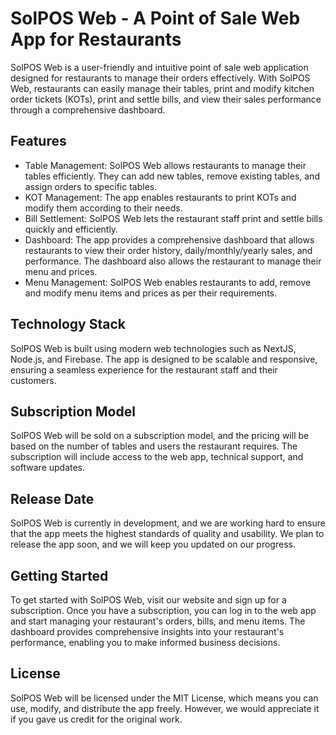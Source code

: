 # SolPOS Web - A Point of Sale Web App for Restaurants

SolPOS Web is a user-friendly and intuitive point of sale web application designed for restaurants to manage their orders effectively. With SolPOS Web, restaurants can easily manage their tables, print and modify kitchen order tickets (KOTs), print and settle bills, and view their sales performance through a comprehensive dashboard.
## Features

- Table Management: SolPOS Web allows restaurants to manage their tables efficiently. They can add new tables, remove existing tables, and assign orders to specific tables.
- KOT Management: The app enables restaurants to print KOTs and modify them according to their needs.
- Bill Settlement: SolPOS Web lets the restaurant staff print and settle bills quickly and efficiently.
- Dashboard: The app provides a comprehensive dashboard that allows restaurants to view their order history, daily/monthly/yearly sales, and performance. The dashboard also allows the restaurant to manage their menu and prices.
- Menu Management: SolPOS Web enables restaurants to add, remove and modify menu items and prices as per their requirements.

## Technology Stack

SolPOS Web is built using modern web technologies such as NextJS, Node.js, and Firebase. The app is designed to be scalable and responsive, ensuring a seamless experience for the restaurant staff and their customers.

## Subscription Model

SolPOS Web will be sold on a subscription model, and the pricing will be based on the number of tables and users the restaurant requires. The subscription will include access to the web app, technical support, and software updates.
## Release Date

SolPOS Web is currently in development, and we are working hard to ensure that the app meets the highest standards of quality and usability. We plan to release the app soon, and we will keep you updated on our progress.
## Getting Started

To get started with SolPOS Web, visit our website and sign up for a subscription. Once you have a subscription, you can log in to the web app and start managing your restaurant's orders, bills, and menu items. The dashboard provides comprehensive insights into your restaurant's performance, enabling you to make informed business decisions.
## License

SolPOS Web will be licensed under the MIT License, which means you can use, modify, and distribute the app freely. However, we would appreciate it if you gave us credit for the original work.